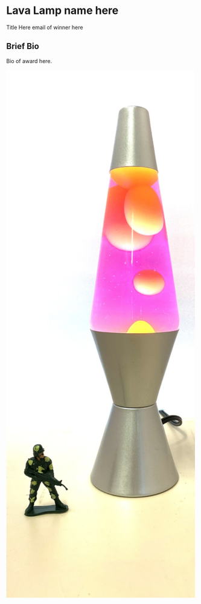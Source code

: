 # Lava Lamp name here


Title Here
email of winner here 

## Brief Bio
Bio of award here.

<img src='IMG_9666.jpg' alt='IMG_9666' width='500'/>
